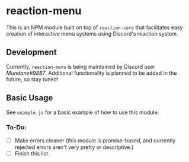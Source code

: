 # reaction-menu
This is an NPM module built on top of `reaction-core` that facilitates easy
creation of interactive menu systems using Discord's reaction system.

## Development
Currently, `reaction-menu` is being maintained by Discord user *Mundane#9887*.
Additional functionality is planned to be added in the future, so stay tuned!

## Basic Usage
See `example.js` for a basic example of how to use this module.

### To-Do:
 - [ ] Make errors cleaner (this module is promise-based, and currently rejected
   errors aren't very pretty or descriptive.)
 - [ ] Finish this list.
